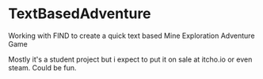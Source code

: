 # TextBasedAdventure
Working with FIND to create a quick text based Mine Exploration Adventure Game

Mostly it's a student project but i expect to put it on sale at itcho.io or even steam. 
Could be fun.
